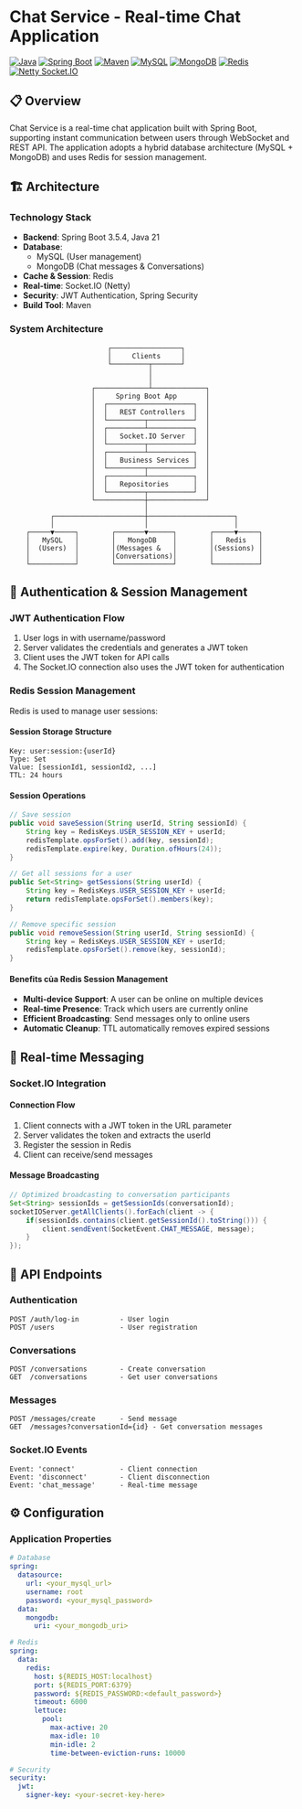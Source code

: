 # Chat Service - Real-time Chat Application
[![Java](https://img.shields.io/badge/Java-21-orange.svg)](https://openjdk.java.net/projects/jdk/21/)
[![Spring Boot](https://img.shields.io/badge/Spring%20Boot-3.5.4-brightgreen.svg)](https://spring.io/projects/spring-boot)
[![Maven](https://img.shields.io/badge/Maven-3.6+-blue.svg)](https://maven.apache.org/)
[![MySQL](https://img.shields.io/badge/MySQL-8.0+-blue.svg)](https://www.mysql.com/)
[![MongoDB](https://img.shields.io/badge/MongoDB-6.0+-green.svg)](https://www.mongodb.com/)
[![Redis](https://img.shields.io/badge/Redis-7.0+-red.svg)](https://redis.io/)
[![Netty Socket.IO](https://img.shields.io/badge/NettySocket.IO-2.0.13-yellow.svg)]([https://socket.io/](https://github.com/mrniko/netty-socketio))
## 📋 Overview

Chat Service is a real-time chat application built with Spring Boot, supporting instant communication between users through WebSocket and REST API. The application adopts a hybrid database architecture (MySQL + MongoDB) and uses Redis for session management.

## 🏗️ Architecture

### **Technology Stack**
- **Backend**: Spring Boot 3.5.4, Java 21
- **Database**: 
  - MySQL (User management)
  - MongoDB (Chat messages & Conversations)
- **Cache & Session**: Redis
- **Real-time**: Socket.IO (Netty)
- **Security**: JWT Authentication, Spring Security
- **Build Tool**: Maven

### **System Architecture**

```
                        ┌─────────────────┐    
                        │     Clients     │    
                        └─────────┬───────┘    
                                  │            
                                  │
                    ┌─────────────┴─────────────┐
                    │     Spring Boot App       │
                    │  ┌─────────────────────┐  │
                    │  │   REST Controllers  │  │
                    │  └─────────┬───────────┘  │
                    │  ┌─────────┴───────────┐  │
                    │  │   Socket.IO Server  │  │
                    │  └─────────┬───────────┘  │
                    │  ┌─────────┴───────────┐  │
                    │  │   Business Services │  │
                    │  └─────────┬───────────┘  │
                    │  ┌─────────┴───────────┐  │
                    │  │   Repositories      │  │
                    │  └─────────┬───────────┘  │
                    └────────────┼──────────────┘
                                 │
          ┌──────────────────────┼─────────────────────┐
          │                      │                     │
    ┌─────▼─────┐        ┌───────▼──────┐        ┌─────▼─────┐
    │   MySQL   │        │   MongoDB    │        │   Redis   │
    │  (Users)  │        │(Messages &   │        │(Sessions) │
    │           │        │Conversations)│        │           │
    └───────────┘        └──────────────┘        └───────────┘
```

## 🔐 Authentication & Session Management

### **JWT Authentication Flow**
1. User logs in with username/password
2. Server validates the credentials and generates a JWT token
3. Client uses the JWT token for API calls
4. The Socket.IO connection also uses the JWT token for authentication

### **Redis Session Management**

Redis is used to manage user sessions:

#### **Session Storage Structure**
```
Key: user:session:{userId}
Type: Set
Value: [sessionId1, sessionId2, ...]
TTL: 24 hours
```

#### **Session Operations**

```java
// Save session
public void saveSession(String userId, String sessionId) {
    String key = RedisKeys.USER_SESSION_KEY + userId;
    redisTemplate.opsForSet().add(key, sessionId);
    redisTemplate.expire(key, Duration.ofHours(24));
}

// Get all sessions for a user
public Set<String> getSessions(String userId) {
    String key = RedisKeys.USER_SESSION_KEY + userId;
    return redisTemplate.opsForSet().members(key);
}

// Remove specific session
public void removeSession(String userId, String sessionId) {
    String key = RedisKeys.USER_SESSION_KEY + userId;
    redisTemplate.opsForSet().remove(key, sessionId);
}
```

#### **Benefits của Redis Session Management**
- **Multi-device Support**: A user can be online on multiple devices
- **Real-time Presence**: Track which users are currently online
- **Efficient Broadcasting**: Send messages only to online users
- **Automatic Cleanup**: TTL automatically removes expired sessions

## 💬 Real-time Messaging

### **Socket.IO Integration**

#### **Connection Flow**
1. Client connects with a JWT token in the URL parameter
2. Server validates the token and extracts the userId
3. Register the session in Redis
4. Client can receive/send messages

#### **Message Broadcasting**
```java
// Optimized broadcasting to conversation participants
Set<String> sessionIds = getSessionIds(conversationId);
socketIOServer.getAllClients().forEach(client -> {
    if(sessionIds.contains(client.getSessionId().toString())) {
        client.sendEvent(SocketEvent.CHAT_MESSAGE, message);
    }
});
```


## 🚀 API Endpoints

### **Authentication**
```
POST /auth/log-in          - User login
POST /users                - User registration
```

### **Conversations**
```
POST /conversations        - Create conversation
GET  /conversations        - Get user conversations
```

### **Messages**
```
POST /messages/create      - Send message
GET  /messages?conversationId={id} - Get conversation messages
```

### **Socket.IO Events**
```
Event: 'connect'           - Client connection
Event: 'disconnect'        - Client disconnection
Event: 'chat_message'      - Real-time message
```

## ⚙️ Configuration

### **Application Properties**
```yaml
# Database
spring:
  datasource:
    url: <your_mysql_url>
    username: root
    password: <your_mysql_password>
  data:
    mongodb:
      uri: <your_mongodb_uri>

# Redis
spring:
  data:
    redis:
      host: ${REDIS_HOST:localhost}
      port: ${REDIS_PORT:6379}
      password: ${REDIS_PASSWORD:<default_password>}
      timeout: 6000
      lettuce:
        pool:
          max-active: 20     
          max-idle: 10
          min-idle: 2
          time-between-eviction-runs: 10000

# Security
security:
  jwt:
    signer-key: <your-secret-key-here>

```
